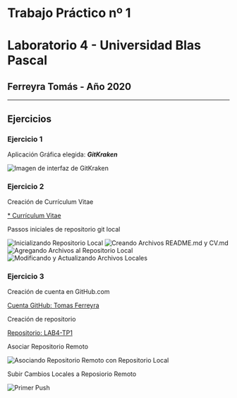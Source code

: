 # Trabajo Práctico nº 1

# Laboratorio 4 - Universidad Blas Pascal

## Ferreyra Tomás - Año 2020

----------------------------------------------

## Ejercicios


### Ejercicio 1
	
Aplicación Gráfica elegida: **_GitKraken_**
	
![Imagen de interfaz de GitKraken](../imagenes/1_GitKraken.png "Imagen de interfaz de GitKraken")

### Ejercicio 2

Creación de Currículum Vitae
	
[* Currículum Vitae](../CV.md)

Passos iniciales de repositorio git local
		
![Inicializando Repositorio Local](../imagenes/2-1_Inicializando_repositorio_local.png "Inicializando Repositorio Local")
![Creando Archivos README.md y CV.md](../imagenes/2-2_Creando_archivos.png "Creando Archivos README.md y CV.md")
![Agregando Archivos al Repositorio Local](../imagenes/2-4_Agregando_archivos_al_repo_local.png "Agregando Archivos al Repositorio Local")
![Modificando y Actualizando Archivos Locales](../imagenes/2-5_Actualizacion_de_archivos.png "Modificando y Actualizando Archivos Locales")
	
### Ejercicio 3

Creación de cuenta en GitHub.com
	
[Cuenta GitHub: Tomas Ferreyra](https://github.com/tomaslicenciado)
	
Creación de repositorio
	
[Repositorio: LAB4-TP1](https://github.com/tomaslicenciado/LAB4-TP1)
	
Asociar Repositorio Remoto
	
![Asociando Repositorio Remoto con Repositorio Local](../imagenes/3-2_Asociar_Repositorio_Remoto.png "Asociando Repositorio Remoto con Repositorio Local")
	
Subir Cambios Locales a Reposiorio Remoto
	
![Primer Push](../imagenes/3-3_Primer_Push.png "Primer Push")

